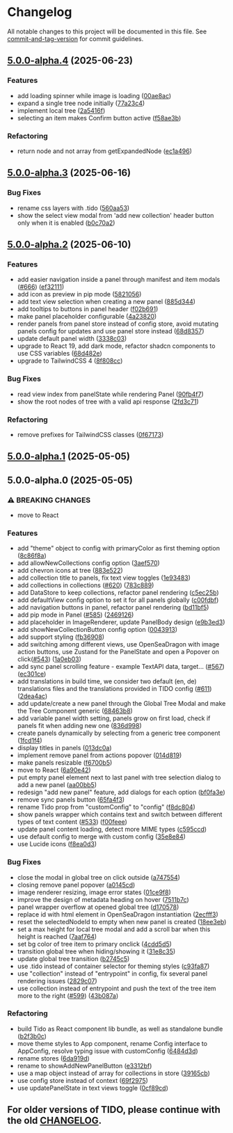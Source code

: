 # Changelog

All notable changes to this project will be documented in this file. See [commit-and-tag-version](https://github.com/absolute-version/commit-and-tag-version) for commit guidelines.

## [5.0.0-alpha.4](https://github.com/subugoe/tido/compare/v5.0.0-alpha.3...v5.0.0-alpha.4) (2025-06-23)


### Features

* add loading spinner while image is loading ([00ae8ac](https://github.com/subugoe/tido/commit/00ae8accff09dbc62376d6638d3f60a7a8bc0c86))
* expand a single tree node initially ([77a23c4](https://github.com/subugoe/tido/commit/77a23c48ecf251e2c8be4e595e8703e42602bf43))
* implement local tree ([2a5416f](https://github.com/subugoe/tido/commit/2a5416f81f4568b69bd738152e5e2c3660637180))
* selecting an item makes Confirm button active ([f58ae3b](https://github.com/subugoe/tido/commit/f58ae3bfe5fafdc3d878e8b44c9911633713d554))


### Refactoring

* return node and not array from getExpandedNode ([ec1a496](https://github.com/subugoe/tido/commit/ec1a4962240334c6b33ee6776a337de214038e41))

## [5.0.0-alpha.3](https://github.com/subugoe/tido/compare/v5.0.0-alpha.2...v5.0.0-alpha.3) (2025-06-16)


### Bug Fixes

* rename css layers with .tido ([560aa53](https://github.com/subugoe/tido/commit/560aa5373d72fed10903ca14c9b03cfd6b0e367c))
* show the select view modal from 'add new collection' header button only when it is enabled ([b0c70a2](https://github.com/subugoe/tido/commit/b0c70a2f79b50775579baf1fd3a5491e042bb5cd))

## [5.0.0-alpha.2](https://github.com/subugoe/tido/compare/v5.0.0-alpha.1...v5.0.0-alpha.2) (2025-06-10)


### Features

* add easier navigation inside a panel through manifest and item modals ([#666](https://github.com/subugoe/tido/issues/666)) ([ef32111](https://github.com/subugoe/tido/commit/ef321111d465532145efe48bdcbb818f7b3ae081))
* add icon as preview in pip mode ([5821056](https://github.com/subugoe/tido/commit/5821056e6a9e28523cf69ddd015b2bbce9eebb9b))
* add text view selection when creating a new panel ([885d344](https://github.com/subugoe/tido/commit/885d3441a9702ad319b20226990e99bb5f07591e))
* add tooltips to buttons in panel header ([f02b691](https://github.com/subugoe/tido/commit/f02b691e32d3a4629dfbb2cef70086929b35868f))
* make panel placeholder configurable ([4a23820](https://github.com/subugoe/tido/commit/4a23820f6e09530aeecd351cdd0d1936123a8350))
* render panels from panel store instead of config store, avoid mutating panels config for updates and use panel store instead ([68d8357](https://github.com/subugoe/tido/commit/68d83578298d65811730a961f4e8502a3697adb0))
* update default panel width ([3338c03](https://github.com/subugoe/tido/commit/3338c038c488b0f19eec150abb94bdafae08f424))
* upgrade to React 19, add dark mode, refactor shadcn components to use CSS variables ([68d482e](https://github.com/subugoe/tido/commit/68d482e3e009d575371b599ccc78cb023802fa4b))
* upgrade to TailwindCSS 4 ([8f808cc](https://github.com/subugoe/tido/commit/8f808cca2d1ea3ccb170006c00eac4eddedc484f))


### Bug Fixes

* read view index from panelState while rendering Panel ([90fb4f7](https://github.com/subugoe/tido/commit/90fb4f77b220d9b9aaac10d69d19c306d747f32a))
* show the root nodes of tree with a valid api response ([2fd3c71](https://github.com/subugoe/tido/commit/2fd3c71bbd0d17834152bddc05610c9a618007c1))


### Refactoring

* remove prefixes for TailwindCSS classes ([0f67173](https://github.com/subugoe/tido/commit/0f67173bf3342d180725c06ac09babe196dde5e3))

## [5.0.0-alpha.1](https://github.com/subugoe/tido/compare/v5.0.0-alpha.0...v5.0.0-alpha.1) (2025-05-05)

## 5.0.0-alpha.0 (2025-05-05)


### ⚠ BREAKING CHANGES

* move to React

### Features

* add "theme" object to config with primaryColor as first theming option ([8c86f8a](https://github.com/subugoe/tido/commit/8c86f8a74c7b96116db997231bf3877f2c3db000))
* add allowNewCollections config option ([3aef570](https://github.com/subugoe/tido/commit/3aef57090f266c3f0b85e72eb7c646dcb5df9518))
* add chevron icons at tree ([883e522](https://github.com/subugoe/tido/commit/883e5223755242355a4d042edc0dda09c4987119))
* add collection title to panels, fix text view toggles ([1e93483](https://github.com/subugoe/tido/commit/1e93483d75bb5d3dd222460f3290ff8a63e450fa))
* add collections in collections ([#620](https://github.com/subugoe/tido/issues/620)) ([783c889](https://github.com/subugoe/tido/commit/783c889235f71c4edc08b980842997736179067b))
* add DataStore to keep collections, refactor panel rendering ([c5ec25b](https://github.com/subugoe/tido/commit/c5ec25b23e5fb6000140d6b8878c3e4c24778d05))
* add defaultView config option to set it for all panels globally ([c00fdbf](https://github.com/subugoe/tido/commit/c00fdbf4d49c614079da6ce166c845aa46748f4e))
* add navigation buttons in panel, refactor panel rendering ([bd11bf5](https://github.com/subugoe/tido/commit/bd11bf5cbddd26e63636cdfc9cf1e28eeb49f931))
* add pip mode in Panel ([#585](https://github.com/subugoe/tido/issues/585)) ([2469126](https://github.com/subugoe/tido/commit/2469126b9c42172551d0176b2f2d9b0fbd7fd333))
* add placeholder in ImageRenderer, update PanelBody design ([e9b3ed3](https://github.com/subugoe/tido/commit/e9b3ed3b3409503c311858345ad66f8a5076e041))
* add showNewCollectionButton config option ([0043913](https://github.com/subugoe/tido/commit/00439130e9b92be62952427dd4a07841e3c439f2))
* add support styling ([fb36908](https://github.com/subugoe/tido/commit/fb369081bd4391555595ad364ee18cb923199bb3))
* add switching among different views, use OpenSeaDragon with image action buttons, use Zustand for the PanelState and open a Popover on click([#543](https://github.com/subugoe/tido/issues/543)) ([1a0eb03](https://github.com/subugoe/tido/commit/1a0eb0363b613250ce0dd65c30f705cb83549474))
* add sync panel scrolling feature - example TextAPI data, target… ([#567](https://github.com/subugoe/tido/issues/567)) ([ec301ce](https://github.com/subugoe/tido/commit/ec301ce683ff90f64478b2fe0f9c3cd154192b2f))
* add translations in build time, we consider two default (en, de) translations files and the translations provided in TIDO config ([#611](https://github.com/subugoe/tido/issues/611)) ([2dea4ac](https://github.com/subugoe/tido/commit/2dea4ac97cccadaaf625f0f60d5712ff94719abb))
* add update/create a new panel through the Global Tree Modal and make the Tree Component generic ([68463b8](https://github.com/subugoe/tido/commit/68463b8f899c5cc25d9b3fca8420ae6ee54c90c8))
* add variable panel width setting, panels grow on first load, check if panels fit when adding new one ([836d998](https://github.com/subugoe/tido/commit/836d99864e36ed711f41b9a6dc45ab3654ad4a66))
* create panels dynamically by selecting from a generic tree component ([1fcd1f4](https://github.com/subugoe/tido/commit/1fcd1f484e142e2ac7c711b08ff2b760e613f210))
* display titles in panels ([013dc0a](https://github.com/subugoe/tido/commit/013dc0a15e43a57c41f814e7d137fc3617c60aca))
* implement remove panel from actions popover ([014d819](https://github.com/subugoe/tido/commit/014d819f98487cb9d2ed0d14606c005ea8d8308d))
* make panels resizable ([f6700b5](https://github.com/subugoe/tido/commit/f6700b5190322fc5f074e1a871bb19f513c78c0c))
* move to React ([6a90e42](https://github.com/subugoe/tido/commit/6a90e424374da31c8dc1878dc5ffda75299142c3))
* put empty panel element next to last panel with tree selection dialog to add a new panel ([aa00bb5](https://github.com/subugoe/tido/commit/aa00bb5d8d6c6a41887fb73e9cb58489c4156381))
* redesign "add new panel" feature, add dialogs for each option ([bf0fa3e](https://github.com/subugoe/tido/commit/bf0fa3ed2fd45703e8422f9f12c5452a011b3c5f))
* remove sync panels button ([65fa4f3](https://github.com/subugoe/tido/commit/65fa4f3e69fba73c34fef2c1d048fa6d67615cea))
* rename Tido prop from "customConfig" to "config" ([f8dc804](https://github.com/subugoe/tido/commit/f8dc8047c8472d7f6776f508a03fb7510b699921))
* show panels wrapper which contains text and switch between different types of text content ([#533](https://github.com/subugoe/tido/issues/533)) ([f00feee](https://github.com/subugoe/tido/commit/f00feeea0b50c92286474607de10533406518e86))
* update panel content loading, detect more MIME types ([c595ccd](https://github.com/subugoe/tido/commit/c595ccd540fa944ef0b1df2e8254f19cf3a7d56c))
* use default config to merge with custom config ([35e8e84](https://github.com/subugoe/tido/commit/35e8e84c2cd8abea3b96170baf799fbc5bddf8f4))
* use Lucide icons ([f8ea0d3](https://github.com/subugoe/tido/commit/f8ea0d3ca1063a0d51f982a4d7f72e917de43adb))


### Bug Fixes

* close the modal in global tree on click outside ([a747554](https://github.com/subugoe/tido/commit/a747554f56e7833cfe245b44228d5fc8c804e16e))
* closing remove panel popover ([a0145cd](https://github.com/subugoe/tido/commit/a0145cd8b993a3746221702f5c76f8f60d3ab3b9))
* image renderer resizing, image error states ([01ce9f8](https://github.com/subugoe/tido/commit/01ce9f86fcf345b1050926eb9e68674298b69480))
* improve the design of metadata heading on hover ([7511b7c](https://github.com/subugoe/tido/commit/7511b7ceee49cd1de69edb281302e7645467ecb8))
* panel wrapper overflow at opened global tree ([d170578](https://github.com/subugoe/tido/commit/d17057813a903a0d60cd4dee2dcbbcd25f25ce7e))
* replace id with html element in OpenSeaDragon instantiation ([2ecfff3](https://github.com/subugoe/tido/commit/2ecfff3da5f558013232a09e1cd9d7d0ee91d086))
* reset the selectedNodeId to empty when new panel is created ([18ee3eb](https://github.com/subugoe/tido/commit/18ee3ebbecbd85a3d527fd54a9f20c5cefb1cef1))
* set a max height for local tree modal and add a scroll bar when this height is reached ([7aaf764](https://github.com/subugoe/tido/commit/7aaf764eda56590df5a18a59807079377fc264b5))
* set bg color of tree item to primary onclick ([4cdd5d5](https://github.com/subugoe/tido/commit/4cdd5d5cd1fabacc48a67cfcd91f8182eb57c385))
* transition global tree when hiding/showing it ([31e8c35](https://github.com/subugoe/tido/commit/31e8c35431fc5fba2560bd2aed203f2166cd5a04))
* update global tree transition ([b2745c5](https://github.com/subugoe/tido/commit/b2745c5d44d49b978cc00c9e2af870ce5696772c))
* use .tido instead of container selector for theming styles ([c93fa87](https://github.com/subugoe/tido/commit/c93fa87d7492892ed3893f3bf9262160dc93b01a))
* use "collection" instead of "entrypoint" in config, fix several panel rendering issues ([2829c07](https://github.com/subugoe/tido/commit/2829c074720f5449bc779a7ef9de6be3e045cc7e))
* use collection instead of entrypoint and push the text of the tree item more to the right ([#599](https://github.com/subugoe/tido/issues/599)) ([43b087a](https://github.com/subugoe/tido/commit/43b087ac1e0b36b9a8aed640f1c830dfb6e716b2))


### Refactoring

* build Tido as React component lib bundle, as well as standalone bundle ([b2f3b0c](https://github.com/subugoe/tido/commit/b2f3b0c4208a10ec3f566952f207f5b354676944))
* move theme styles to App component, rename Config interface to AppConfig, resolve typing issue with customConfig ([6484d3d](https://github.com/subugoe/tido/commit/6484d3de396d1681a4cab08b02f0d2cb1c4f85f7))
* rename stores ([6da919d](https://github.com/subugoe/tido/commit/6da919dc0ec33bd75c49a0e1deb50008c7b72aac))
* rename to showAddNewPanelButton ([e3312bf](https://github.com/subugoe/tido/commit/e3312bf49a84ef8eeebcb343cc4c3673ddf44489))
* use a map object instead of array for collections in store ([39165cb](https://github.com/subugoe/tido/commit/39165cbaf87a08c922d92d0d284a5e6ed70f843d))
* use config store instead of context ([69f2975](https://github.com/subugoe/tido/commit/69f2975bb70c311a5ecf279e0c889360981adbad))
* use updatePanelState in text  views toggle ([0cf89cd](https://github.com/subugoe/tido/commit/0cf89cd86a76e5588e2d7370a54e4b521bd61a09))

## For older versions of TIDO, please continue with the old [CHANGELOG](https://github.com/subugoe/tido/blob/main/CHANGELOG.md).

